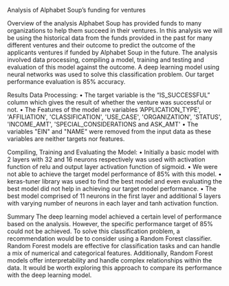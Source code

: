 Analysis of Alphabet Soup’s funding for ventures

Overview of the analysis
Alphabet Soup has provided funds to many organizations to help them succeed in their ventures. In this analysis we will be using the historical data from the funds provided in the past for many different ventures and their outcome to predict the outcome of the applicants ventures if funded by Alphabet Soup in the future. The analysis involved data processing, compiling a model, training and testing and evaluation of this model against the outcome. A deep learning model using neural networks was used to solve this classification problem. Our target performance evaluation is 85% accuracy.

Results
Data Processing:
•	The target variable is the “IS_SUCCESSFUL” column which gives the result of whether the venture was successful or not.
•	The Features of the model are variables ’APPLICATION_TYPE', 'AFFILIATION', 'CLASSIFICATION', 'USE_CASE', 'ORGANIZATION', 'STATUS', 'INCOME_AMT', 'SPECIAL_CONSIDERATIONS and ASK_AMT'
•	The variables "EIN" and "NAME" were removed from the input data as these variables are neither targets nor features.

Compiling, Training and Evaluating the Model:
•	Initially a basic model with 2 layers with 32 and 16 neurons respectively was used with activation function of relu and output layer activation function of sigmoid.
•	We were not able to achieve the target model performance of 85% with this model.
•	keras-tuner library was used to find the best model and even evaluating the best model did not help in achieving our target model performance.
•	The best model comprised of 11 neurons in the first layer and additional 5 layers with varying number of neurons in each layer and tanh activation function.

Summary
The deep learning model achieved a certain level of performance based on the analysis. However, the specific performance target of 85% could not be achieved. 
To solve this classification problem, a recommendation would be to consider using a Random Forest classifier. Random Forest models are effective for classification tasks and can handle a mix of numerical and categorical features. Additionally, Random Forest models offer interpretability and handle complex relationships within the data. It would be worth exploring this approach to compare its performance with the deep learning model.
